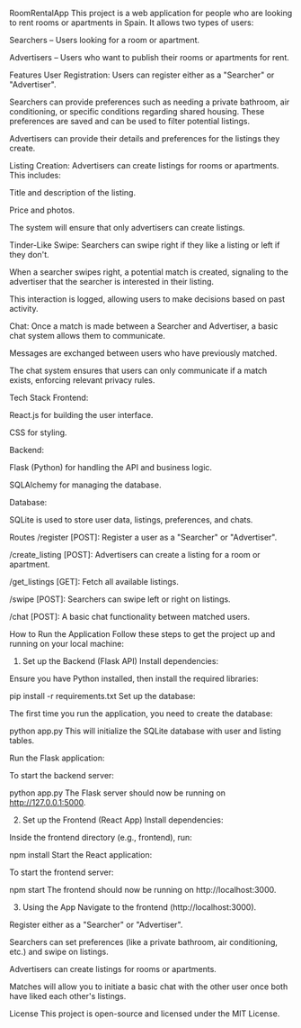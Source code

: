 RoomRentalApp
This project is a web application for people who are looking to rent rooms or apartments in Spain. It allows two types of users:

Searchers – Users looking for a room or apartment.

Advertisers – Users who want to publish their rooms or apartments for rent.

Features
User Registration:
Users can register either as a "Searcher" or "Advertiser".

Searchers can provide preferences such as needing a private bathroom, air conditioning, or specific conditions regarding shared housing. These preferences are saved and can be used to filter potential listings.

Advertisers can provide their details and preferences for the listings they create.

Listing Creation:
Advertisers can create listings for rooms or apartments. This includes:

Title and description of the listing.

Price and photos.

The system will ensure that only advertisers can create listings.

Tinder-Like Swipe:
Searchers can swipe right if they like a listing or left if they don't.

When a searcher swipes right, a potential match is created, signaling to the advertiser that the searcher is interested in their listing.

This interaction is logged, allowing users to make decisions based on past activity.

Chat:
Once a match is made between a Searcher and Advertiser, a basic chat system allows them to communicate.

Messages are exchanged between users who have previously matched.

The chat system ensures that users can only communicate if a match exists, enforcing relevant privacy rules.

Tech Stack
Frontend:

React.js for building the user interface.

CSS for styling.

Backend:

Flask (Python) for handling the API and business logic.

SQLAlchemy for managing the database.

Database:

SQLite is used to store user data, listings, preferences, and chats.

Routes
/register [POST]: Register a user as a "Searcher" or "Advertiser".

/create_listing [POST]: Advertisers can create a listing for a room or apartment.

/get_listings [GET]: Fetch all available listings.

/swipe [POST]: Searchers can swipe left or right on listings.

/chat [POST]: A basic chat functionality between matched users.

How to Run the Application
Follow these steps to get the project up and running on your local machine:

1. Set up the Backend (Flask API)
Install dependencies:

Ensure you have Python installed, then install the required libraries:

pip install -r requirements.txt
Set up the database:

The first time you run the application, you need to create the database:

python app.py
This will initialize the SQLite database with user and listing tables.

Run the Flask application:

To start the backend server:

python app.py
The Flask server should now be running on http://127.0.0.1:5000.

2. Set up the Frontend (React App)
Install dependencies:

Inside the frontend directory (e.g., frontend), run:

npm install
Start the React application:

To start the frontend server:

npm start
The frontend should now be running on http://localhost:3000.

3. Using the App
Navigate to the frontend (http://localhost:3000).

Register either as a "Searcher" or "Advertiser".

Searchers can set preferences (like a private bathroom, air conditioning, etc.) and swipe on listings.

Advertisers can create listings for rooms or apartments.

Matches will allow you to initiate a basic chat with the other user once both have liked each other's listings.

License
This project is open-source and licensed under the MIT License.